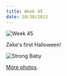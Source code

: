 ```yaml
---
title: Week 45
date: 10/30/2013
---
```


![Week 45](https://lh3.googleusercontent.com/-Rix_Z0cGHP8/UndQNr3cvVI/AAAAAAAAQ30/TJxoeprzvxU/w1430-h1432-no/Zeek+Week+45+Graphic.jpg)

Zeke's first Halloween!

![Strong Baby](https://lh4.googleusercontent.com/-fsTN-MaFUnk/UndQPo4JdVI/AAAAAAAAQ4M/ycasz4ovlCY/w2022-h1344-no/DSC_4993.JPG)

[More photos](https://plus.google.com/photos/109995794392976695103/albums/5942306426187280033).
